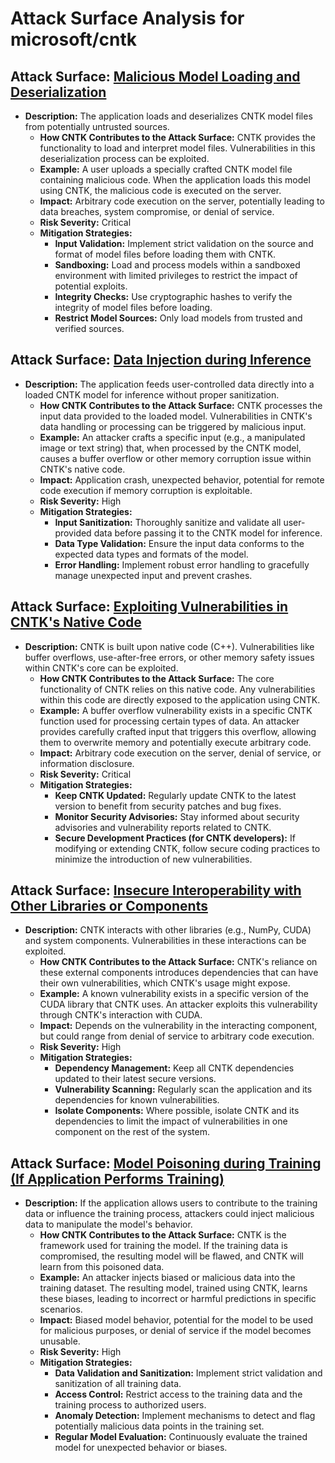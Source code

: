 # Attack Surface Analysis for microsoft/cntk

## Attack Surface: [Malicious Model Loading and Deserialization](./attack_surfaces/malicious_model_loading_and_deserialization.md)

*   **Description:** The application loads and deserializes CNTK model files from potentially untrusted sources.
    *   **How CNTK Contributes to the Attack Surface:** CNTK provides the functionality to load and interpret model files. Vulnerabilities in this deserialization process can be exploited.
    *   **Example:** A user uploads a specially crafted CNTK model file containing malicious code. When the application loads this model using CNTK, the malicious code is executed on the server.
    *   **Impact:** Arbitrary code execution on the server, potentially leading to data breaches, system compromise, or denial of service.
    *   **Risk Severity:** Critical
    *   **Mitigation Strategies:**
        *   **Input Validation:** Implement strict validation on the source and format of model files before loading them with CNTK.
        *   **Sandboxing:** Load and process models within a sandboxed environment with limited privileges to restrict the impact of potential exploits.
        *   **Integrity Checks:** Use cryptographic hashes to verify the integrity of model files before loading.
        *   **Restrict Model Sources:** Only load models from trusted and verified sources.

## Attack Surface: [Data Injection during Inference](./attack_surfaces/data_injection_during_inference.md)

*   **Description:** The application feeds user-controlled data directly into a loaded CNTK model for inference without proper sanitization.
    *   **How CNTK Contributes to the Attack Surface:** CNTK processes the input data provided to the loaded model. Vulnerabilities in CNTK's data handling or processing can be triggered by malicious input.
    *   **Example:** An attacker crafts a specific input (e.g., a manipulated image or text string) that, when processed by the CNTK model, causes a buffer overflow or other memory corruption issue within CNTK's native code.
    *   **Impact:** Application crash, unexpected behavior, potential for remote code execution if memory corruption is exploitable.
    *   **Risk Severity:** High
    *   **Mitigation Strategies:**
        *   **Input Sanitization:** Thoroughly sanitize and validate all user-provided data before passing it to the CNTK model for inference.
        *   **Data Type Validation:** Ensure the input data conforms to the expected data types and formats of the model.
        *   **Error Handling:** Implement robust error handling to gracefully manage unexpected input and prevent crashes.

## Attack Surface: [Exploiting Vulnerabilities in CNTK's Native Code](./attack_surfaces/exploiting_vulnerabilities_in_cntk's_native_code.md)

*   **Description:** CNTK is built upon native code (C++). Vulnerabilities like buffer overflows, use-after-free errors, or other memory safety issues within CNTK's core can be exploited.
    *   **How CNTK Contributes to the Attack Surface:** The core functionality of CNTK relies on this native code. Any vulnerabilities within this code are directly exposed to the application using CNTK.
    *   **Example:** A buffer overflow vulnerability exists in a specific CNTK function used for processing certain types of data. An attacker provides carefully crafted input that triggers this overflow, allowing them to overwrite memory and potentially execute arbitrary code.
    *   **Impact:** Arbitrary code execution on the server, denial of service, or information disclosure.
    *   **Risk Severity:** Critical
    *   **Mitigation Strategies:**
        *   **Keep CNTK Updated:** Regularly update CNTK to the latest version to benefit from security patches and bug fixes.
        *   **Monitor Security Advisories:** Stay informed about security advisories and vulnerability reports related to CNTK.
        *   **Secure Development Practices (for CNTK developers):** If modifying or extending CNTK, follow secure coding practices to minimize the introduction of new vulnerabilities.

## Attack Surface: [Insecure Interoperability with Other Libraries or Components](./attack_surfaces/insecure_interoperability_with_other_libraries_or_components.md)

*   **Description:** CNTK interacts with other libraries (e.g., NumPy, CUDA) and system components. Vulnerabilities in these interactions can be exploited.
    *   **How CNTK Contributes to the Attack Surface:** CNTK's reliance on these external components introduces dependencies that can have their own vulnerabilities, which CNTK's usage might expose.
    *   **Example:** A known vulnerability exists in a specific version of the CUDA library that CNTK uses. An attacker exploits this vulnerability through CNTK's interaction with CUDA.
    *   **Impact:**  Depends on the vulnerability in the interacting component, but could range from denial of service to arbitrary code execution.
    *   **Risk Severity:** High
    *   **Mitigation Strategies:**
        *   **Dependency Management:** Keep all CNTK dependencies updated to their latest secure versions.
        *   **Vulnerability Scanning:** Regularly scan the application and its dependencies for known vulnerabilities.
        *   **Isolate Components:** Where possible, isolate CNTK and its dependencies to limit the impact of vulnerabilities in one component on the rest of the system.

## Attack Surface: [Model Poisoning during Training (If Application Performs Training)](./attack_surfaces/model_poisoning_during_training__if_application_performs_training_.md)

*   **Description:** If the application allows users to contribute to the training data or influence the training process, attackers could inject malicious data to manipulate the model's behavior.
    *   **How CNTK Contributes to the Attack Surface:** CNTK is the framework used for training the model. If the training data is compromised, the resulting model will be flawed, and CNTK will learn from this poisoned data.
    *   **Example:** An attacker injects biased or malicious data into the training dataset. The resulting model, trained using CNTK, learns these biases, leading to incorrect or harmful predictions in specific scenarios.
    *   **Impact:** Biased model behavior, potential for the model to be used for malicious purposes, or denial of service if the model becomes unusable.
    *   **Risk Severity:** High
    *   **Mitigation Strategies:**
        *   **Data Validation and Sanitization:** Implement strict validation and sanitization of all training data.
        *   **Access Control:** Restrict access to the training data and the training process to authorized users.
        *   **Anomaly Detection:** Implement mechanisms to detect and flag potentially malicious data points in the training set.
        *   **Regular Model Evaluation:** Continuously evaluate the trained model for unexpected behavior or biases.

